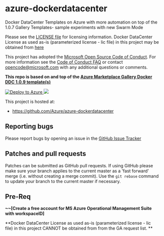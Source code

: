 # azure-dockerdatacenter
Docker DataCenter Templates on Azure with more automation on top of the 1.0.7 Gallery Templates- sample experiments with new Swarm Mode


Please see the [LICENSE file](https://github.com/Azure/azure-dockerdatacenter/blob/master/LICENSE) for licensing information. 
Docker DataCenter License as used as-is (parameterized license - lic file) in this project may be obtained from [here](https://www.docker.com/products/docker-datacenter)


This project has adopted the [Microsoft Open Source Code of
Conduct](https://opensource.microsoft.com/codeofconduct/). For more information
see the [Code of Conduct
FAQ](https://opensource.microsoft.com/codeofconduct/faq/) or contact
[opencode@microsoft.com](mailto:opencode@microsoft.com) with any additional
questions or comments.

**This repo is based on and top of the [Azure Marketplace Gallery Docker DDC 1.0.9 template(s)](https://gallery.azure.com/artifact/20151001/docker.dockerdatacenterdocker-datacenter.1.0.9/Artifacts/mainTemplate.json)**

<a href="https://portal.azure.com/#create/Microsoft.Template/uri/https%3A%2F%2Fraw.githubusercontent.com%2FAzure%2Fazure-dockerdatacenter%2Fmaster%2Fazuredeploy.json" target="_blank">
   <img alt="Deploy to Azure" src="http://azuredeploy.net/deploybutton.png"/>
</a>

<a href="http://armviz.io/#/?load=https%3A%2F%2Fraw.githubusercontent.com%2FAzure%2Fazure-dockerdatacenter%2Fmaster%2Fazuredeploy.json" target="_blank">  
<img src="http://armviz.io/visualizebutton.png"/> </a> 

This project is hosted at:

  * https://github.com/Azure/azure-dockerdatacenter
  
  ## Reporting bugs

Please report bugs  by opening an issue in the [GitHub Issue Tracker](https://github.com/Azure/azure-dockerdatacenter/issues)

## Patches and pull requests

Patches can be submitted as GitHub pull requests. If using GitHub please make sure your branch applies to the current master as a 'fast forward' merge (i.e. without creating a merge commit). Use the `git rebase` command to update your branch to the current master if necessary.

## Pre-Req
**~~[Create a free account for MS Azure Operational Management Suite with workspaceID]**

**Docker DataCenter License as used as-is (parameterized license - lic file) in this project CANNOT be obtained from from the GA request list. **
